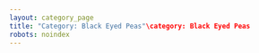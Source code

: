 ```yaml
---
layout: category_page
title: "Category: Black Eyed Peas"\category: Black Eyed Peas
robots: noindex
---
```

